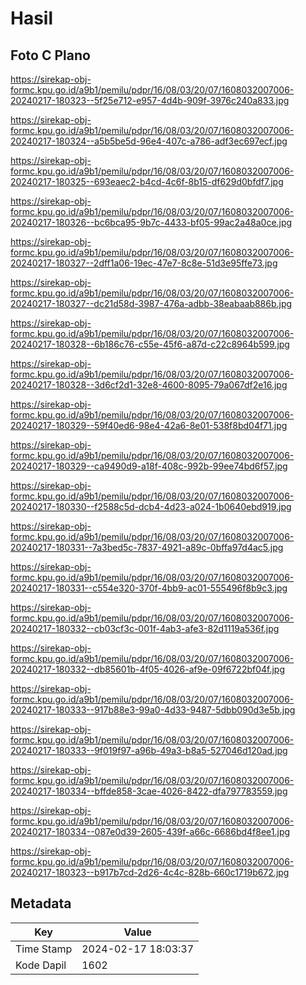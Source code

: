 # Hasil

## Foto C Plano

https://sirekap-obj-formc.kpu.go.id/a9b1/pemilu/pdpr/16/08/03/20/07/1608032007006-20240217-180323--5f25e712-e957-4d4b-909f-3976c240a833.jpg

https://sirekap-obj-formc.kpu.go.id/a9b1/pemilu/pdpr/16/08/03/20/07/1608032007006-20240217-180324--a5b5be5d-96e4-407c-a786-adf3ec697ecf.jpg

https://sirekap-obj-formc.kpu.go.id/a9b1/pemilu/pdpr/16/08/03/20/07/1608032007006-20240217-180325--693eaec2-b4cd-4c6f-8b15-df629d0bfdf7.jpg

https://sirekap-obj-formc.kpu.go.id/a9b1/pemilu/pdpr/16/08/03/20/07/1608032007006-20240217-180326--bc6bca95-9b7c-4433-bf05-99ac2a48a0ce.jpg

https://sirekap-obj-formc.kpu.go.id/a9b1/pemilu/pdpr/16/08/03/20/07/1608032007006-20240217-180327--2dff1a06-19ec-47e7-8c8e-51d3e95ffe73.jpg

https://sirekap-obj-formc.kpu.go.id/a9b1/pemilu/pdpr/16/08/03/20/07/1608032007006-20240217-180327--dc21d58d-3987-476a-adbb-38eabaab886b.jpg

https://sirekap-obj-formc.kpu.go.id/a9b1/pemilu/pdpr/16/08/03/20/07/1608032007006-20240217-180328--6b186c76-c55e-45f6-a87d-c22c8964b599.jpg

https://sirekap-obj-formc.kpu.go.id/a9b1/pemilu/pdpr/16/08/03/20/07/1608032007006-20240217-180328--3d6cf2d1-32e8-4600-8095-79a067df2e16.jpg

https://sirekap-obj-formc.kpu.go.id/a9b1/pemilu/pdpr/16/08/03/20/07/1608032007006-20240217-180329--59f40ed6-98e4-42a6-8e01-538f8bd04f71.jpg

https://sirekap-obj-formc.kpu.go.id/a9b1/pemilu/pdpr/16/08/03/20/07/1608032007006-20240217-180329--ca9490d9-a18f-408c-992b-99ee74bd6f57.jpg

https://sirekap-obj-formc.kpu.go.id/a9b1/pemilu/pdpr/16/08/03/20/07/1608032007006-20240217-180330--f2588c5d-dcb4-4d23-a024-1b0640ebd919.jpg

https://sirekap-obj-formc.kpu.go.id/a9b1/pemilu/pdpr/16/08/03/20/07/1608032007006-20240217-180331--7a3bed5c-7837-4921-a89c-0bffa97d4ac5.jpg

https://sirekap-obj-formc.kpu.go.id/a9b1/pemilu/pdpr/16/08/03/20/07/1608032007006-20240217-180331--c554e320-370f-4bb9-ac01-555496f8b9c3.jpg

https://sirekap-obj-formc.kpu.go.id/a9b1/pemilu/pdpr/16/08/03/20/07/1608032007006-20240217-180332--cb03cf3c-001f-4ab3-afe3-82d1119a536f.jpg

https://sirekap-obj-formc.kpu.go.id/a9b1/pemilu/pdpr/16/08/03/20/07/1608032007006-20240217-180332--db85601b-4f05-4026-af9e-09f6722bf04f.jpg

https://sirekap-obj-formc.kpu.go.id/a9b1/pemilu/pdpr/16/08/03/20/07/1608032007006-20240217-180333--917b88e3-99a0-4d33-9487-5dbb090d3e5b.jpg

https://sirekap-obj-formc.kpu.go.id/a9b1/pemilu/pdpr/16/08/03/20/07/1608032007006-20240217-180333--9f019f97-a96b-49a3-b8a5-527046d120ad.jpg

https://sirekap-obj-formc.kpu.go.id/a9b1/pemilu/pdpr/16/08/03/20/07/1608032007006-20240217-180334--bffde858-3cae-4026-8422-dfa797783559.jpg

https://sirekap-obj-formc.kpu.go.id/a9b1/pemilu/pdpr/16/08/03/20/07/1608032007006-20240217-180334--087e0d39-2605-439f-a66c-6686bd4f8ee1.jpg

https://sirekap-obj-formc.kpu.go.id/a9b1/pemilu/pdpr/16/08/03/20/07/1608032007006-20240217-180323--b917b7cd-2d26-4c4c-828b-660c1719b672.jpg


## Metadata

| Key        | Value               |
| ---------- | ------------------- |
| Time Stamp | 2024-02-17 18:03:37 |
| Kode Dapil | 1602                |



